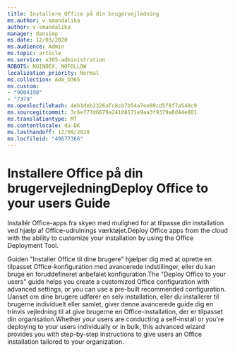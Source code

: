 ```yaml
---
title: Installere Office på din brugervejledning
ms.author: v-smandalika
author: v-smandalika
manager: dansimp
ms.date: 12/03/2020
ms.audience: Admin
ms.topic: article
ms.service: o365-administration
ROBOTS: NOINDEX, NOFOLLOW
localization_priority: Normal
ms.collection: Adm_O365
ms.custom:
- "9004198"
- "7379"
ms.openlocfilehash: 4eb1deb2326afc8cb7b54a7ee89cd5f8f7a540c9
ms.sourcegitcommit: 3c6e777d6679a24108171e9aa3f9379a8d44e001
ms.translationtype: MT
ms.contentlocale: da-DK
ms.lasthandoff: 12/09/2020
ms.locfileid: "49677366"
---
```

# <a name="deploy-office-to-your-users-guide"></a><span data-ttu-id="0519e-102">Installere Office på din brugervejledning</span><span class="sxs-lookup"><span data-stu-id="0519e-102">Deploy Office to your users Guide</span></span>

<span data-ttu-id="0519e-103">Installér Office-apps fra skyen med mulighed for at tilpasse din installation ved hjælp af Office-udrulnings værktøjet.</span><span class="sxs-lookup"><span data-stu-id="0519e-103">Deploy Office apps from the cloud with the ability to customize your installation by using the Office Deployment Tool.</span></span>

<span data-ttu-id="0519e-104">Guiden "Installer Office til dine brugere" hjælper dig med at oprette en tilpasset Office-konfiguration med avancerede indstillinger, eller du kan bruge en foruddefineret anbefalet konfiguration.</span><span class="sxs-lookup"><span data-stu-id="0519e-104">The "Deploy Office to your users" guide helps you create a customized Office configuration with advanced settings, or you can use a pre-built recommended configuration.</span></span> <span data-ttu-id="0519e-105">Uanset om dine brugere udfører en selv installation, eller du installerer til brugerne individuelt eller samlet, giver denne avancerede guide dig en trinvis vejledning til at give brugerne en Office-installation, der er tilpasset din organisation.</span><span class="sxs-lookup"><span data-stu-id="0519e-105">Whether your users are conducting a self-install or you're deploying to your users individually or in bulk, this advanced wizard provides you with step-by-step instructions to give users an Office installation tailored to your organization.</span></span>